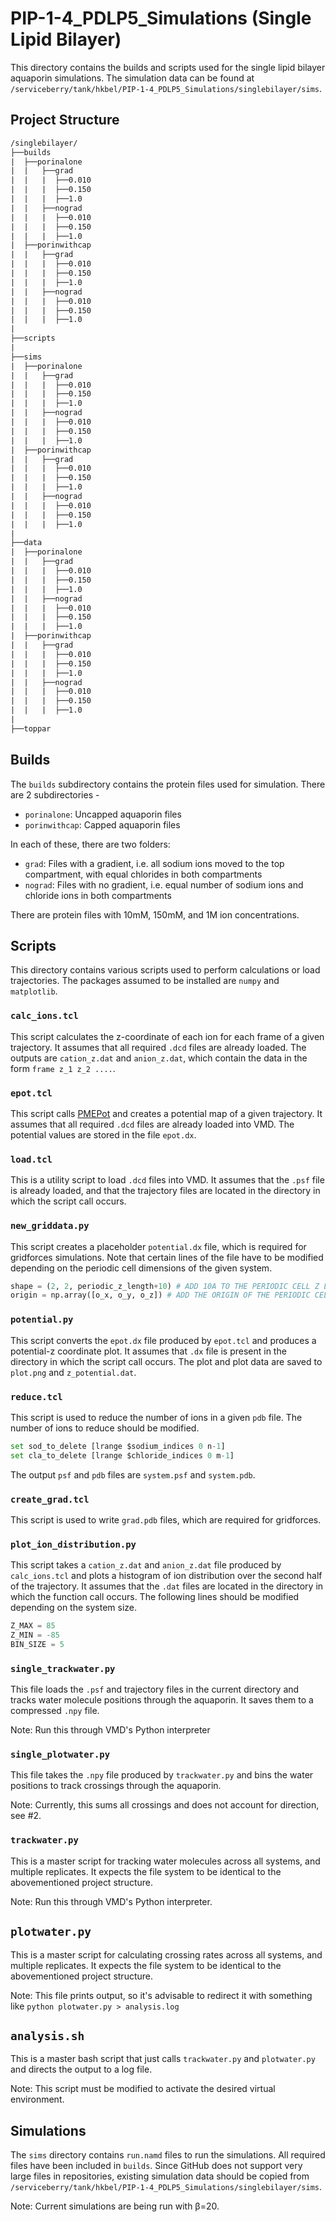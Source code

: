 # PIP-1-4_PDLP5_Simulations (Single Lipid Bilayer)
This directory contains the builds and scripts used for the single lipid bilayer aquaporin simulations. The simulation data can be found at `/serviceberry/tank/hkbel/PIP-1-4_PDLP5_Simulations/singlebilayer/sims`. 

## Project Structure 
```txt
/singlebilayer/ 
├──builds
|  ├──porinalone
|  |   ├──grad
|  |   |  ├──0.010
|  |   |  ├──0.150
|  |   |  ├──1.0
|  |   ├──nograd
|  |   |  ├──0.010
|  |   |  ├──0.150
|  |   |  ├──1.0
|  ├──porinwithcap
|  |   ├──grad
|  |   |  ├──0.010
|  |   |  ├──0.150
|  |   |  ├──1.0
|  |   ├──nograd
|  |   |  ├──0.010
|  |   |  ├──0.150
|  |   |  ├──1.0
|
├──scripts
|
├──sims
|  ├──porinalone
|  |   ├──grad
|  |   |  ├──0.010
|  |   |  ├──0.150
|  |   |  ├──1.0
|  |   ├──nograd
|  |   |  ├──0.010
|  |   |  ├──0.150
|  |   |  ├──1.0
|  ├──porinwithcap
|  |   ├──grad
|  |   |  ├──0.010
|  |   |  ├──0.150
|  |   |  ├──1.0
|  |   ├──nograd
|  |   |  ├──0.010
|  |   |  ├──0.150
|  |   |  ├──1.0
|
├──data
|  ├──porinalone
|  |   ├──grad
|  |   |  ├──0.010
|  |   |  ├──0.150
|  |   |  ├──1.0
|  |   ├──nograd
|  |   |  ├──0.010
|  |   |  ├──0.150
|  |   |  ├──1.0
|  ├──porinwithcap
|  |   ├──grad
|  |   |  ├──0.010
|  |   |  ├──0.150
|  |   |  ├──1.0
|  |   ├──nograd
|  |   |  ├──0.010
|  |   |  ├──0.150
|  |   |  ├──1.0
|
├──toppar
```
## Builds 
The `builds` subdirectory contains the protein files used for simulation. There are 2 subdirectories - 
- `porinalone`: Uncapped aquaporin files 
- `porinwithcap`: Capped aquaporin files

In each of these, there are two folders: 
- `grad`: Files with a gradient, i.e. all sodium ions moved to the top compartment, with equal chlorides in both compartments
- `nograd`: Files with no gradient, i.e. equal number of sodium ions and chloride ions in both compartments

There are protein files with 10mM, 150mM, and 1M ion concentrations.

## Scripts 
This directory contains various scripts used to perform calculations or load trajectories. The packages assumed to be installed are `numpy` and `matplotlib`.

### `calc_ions.tcl `
This script calculates the z-coordinate of each ion for each frame of a given trajectory. It assumes that all required `.dcd` files are already loaded. The outputs are `cation_z.dat` and `anion_z.dat`, which contain the data in the form `frame z_1 z_2 ....`.

### `epot.tcl` 
This script calls [PMEPot](https://www.ks.uiuc.edu/Research/vmd/plugins/pmepot/) and creates a potential map of a given trajectory. It assumes that all required `.dcd` files are already loaded into VMD. The potential values are stored in the file `epot.dx`. 

### `load.tcl `
This is a utility script to load `.dcd` files into VMD. It assumes that the `.psf` file is already loaded, and that the trajectory files are located in the directory in which the script call occurs.

### `new_griddata.py` 
This script creates a placeholder `potential.dx` file, which is required for gridforces simulations. Note that certain lines of the file have to be modified depending on the periodic cell dimensions of the given system.

```py
shape = (2, 2, periodic_z_length+10) # ADD 10A TO THE PERIODIC CELL Z LENGTH
origin = np.array([o_x, o_y, o_z]) # ADD THE ORIGIN OF THE PERIODIC CELL HERE
```

### `potential.py `
This script converts the `epot.dx` file produced by `epot.tcl` and produces a potential-z coordinate plot. It assumes that `.dx` file is present in the directory in which the script call occurs. The plot and plot data are saved to `plot.png` and `z_potential.dat`. 

### `reduce.tcl`
This script is used to reduce the number of ions in a given `pdb` file. The number of ions to reduce should be modified. 
```py
set sod_to_delete [lrange $sodium_indices 0 n-1]
set cla_to_delete [lrange $chloride_indices 0 m-1]
```
The output `psf` and `pdb` files are `system.psf` and `system.pdb`.

### `create_grad.tcl`
This script is used to write `grad.pdb` files, which are required for gridforces. 

### `plot_ion_distribution.py`
This script takes a `cation_z.dat` and `anion_z.dat` file produced by `calc_ions.tcl` and plots a histogram of ion distribution over the second half of the trajectory. It assumes that the `.dat` files are located in the directory in which the function call occurs. The following lines should be modified depending on the system size. 
```py
Z_MAX = 85 
Z_MIN = -85 
BIN_SIZE = 5
```

### `single_trackwater.py`
This file loads the `.psf` and trajectory files in the current directory and tracks water molecule positions through the aquaporin. It saves them to a compressed `.npy` file.

Note: Run this through VMD's Python interpreter

### `single_plotwater.py`
This file takes the `.npy` file produced by `trackwater.py` and bins the water positions to track crossings through the aquaporin. 

Note: Currently, this sums all crossings and does not account for direction, see #2.

### `trackwater.py`
This is a master script for tracking water molecules across all systems, and multiple replicates. It expects the file system to be identical to the abovementioned project structure.

Note: Run this through VMD's Python interpreter.

## `plotwater.py`
This is a master script for calculating crossing rates across all systems, and multiple replicates. It expects the file system to be identical to the abovementioned project structure. 

Note: This file prints output, so it's advisable to redirect it with something like `python plotwater.py > analysis.log`

## `analysis.sh`
This is a master bash script that just calls `trackwater.py` and `plotwater.py` and directs the output to a log file. 

Note: This script must be modified to activate the desired virtual environment.

## Simulations 
The `sims` directory contains `run.namd` files to run the simulations. All required files have been included in `builds`. Since GitHub does not support very large files in repositories, existing simulation data should be copied from `/serviceberry/tank/hkbel/PIP-1-4_PDLP5_Simulations/singlebilayer/sims`.

Note: Current simulations are being run with β=20.
